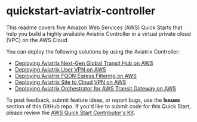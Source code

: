 # quickstart-aviatrix-controller


This readme covers five Amazon Web Services (AWS) Quick Starts that help you build a highly available Aviatrix Controller in a virtual private cloud (VPC) on the AWS Cloud. 

You can deploy the following solutions by using the Aviatrix Controller: 

- [Deploying Aviatrix Next-Gen Global Transit Hub on AWS](Transit-Hub-README.md)
- [Deploying Aviatrix User VPN on AWS](User-VPN-README.md)
- [Deploying Aviatrix FQDN Egress Filtering on AWS](FQDN-Egress-README.md)
- [Deploying Aviatrix Site to Cloud VPN on AWS](Site2Cloud-VPN-README.md)
- [Deploying Aviatrix Orchestrator for AWS Transit Gateway on AWS](TGW-Orchestrator-README.md)

To post feedback, submit feature ideas, or report bugs, use the **Issues** section of this GitHub repo.
If you'd like to submit code for this Quick Start, please review the [AWS Quick Start Contributor's Kit](https://aws-quickstart.github.io/). 


